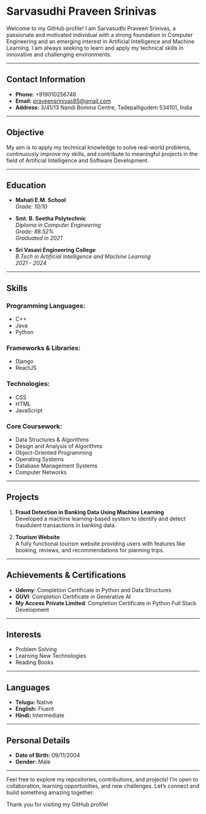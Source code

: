 # Sarvasudhi Praveen Srinivas

Welcome to my GitHub profile! I am Sarvasudhi Praveen Srinivas, a passionate and motivated individual with a strong foundation in Computer Engineering and an emerging interest in Artificial Intelligence and Machine Learning. I am always seeking to learn and apply my technical skills in innovative and challenging environments.

---

## Contact Information

- **Phone:** +919010256748
- **Email:** [praveensrinivas85@gmail.com](mailto:praveensrinivas85@gmail.com)
- **Address:** 3/41/13 Nandi Bomma Centre, Tadepalligudem 534101, India

---

## Objective

My aim is to apply my technical knowledge to solve real-world problems, continuously improve my skills, and contribute to meaningful projects in the field of Artificial Intelligence and Software Development.

---

## Education

- **Mahati E.M. School**  
  *Grade: 10/10*

- **Smt. B. Seetha Polytechnic**  
  *Diploma in Computer Engineering*  
  *Grade: 88.52%*  
  *Graduated in 2021*

- **Sri Vasavi Engineering College**  
  *B.Tech in Artificial Intelligence and Machine Learning*  
  *2021 - 2024*

---

## Skills

### Programming Languages:
- C++
- Java
- Python

### Frameworks & Libraries:
- Django
- ReactJS

### Technologies:
- CSS
- HTML
- JavaScript

### Core Coursework:
- Data Structures & Algorithms
- Design and Analysis of Algorithms
- Object-Oriented Programming
- Operating Systems
- Database Management Systems
- Computer Networks

---

## Projects

1. **Fraud Detection in Banking Data Using Machine Learning**  
   Developed a machine learning-based system to identify and detect fraudulent transactions in banking data.

2. **Tourism Website**  
   A fully functional tourism website providing users with features like booking, reviews, and recommendations for planning trips.

---

## Achievements & Certifications

- **Udemy**: Completion Certificate in Python and Data Structures
- **GUVI**: Completion Certificate in Generative AI
- **My Access Private Limited**: Completion Certificate in Python Full Stack Development

---

## Interests

- Problem Solving
- Learning New Technologies
- Reading Books

---

## Languages

- **Telugu:** Native
- **English:** Fluent
- **Hindi:** Intermediate

---

## Personal Details

- **Date of Birth:** 09/11/2004
- **Gender:** Male

---

Feel free to explore my repositories, contributions, and projects! I’m open to collaboration, learning opportunities, and new challenges. Let’s connect and build something amazing together.

Thank you for visiting my GitHub profile!

